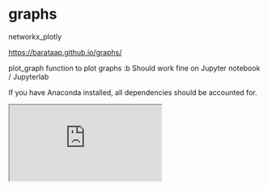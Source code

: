 # graphs
networkx_plotly

https://barataap.github.io/graphs/

plot_graph function to plot graphs :b
Should work fine on Jupyter notebook / Jupyterlab

If you have Anaconda installed, all dependencies should be accounted for.


 <iframe seamless src="http://liacs.leidenuniv.nl/~pereirabarataap/temp-plot.html"></iframe>

